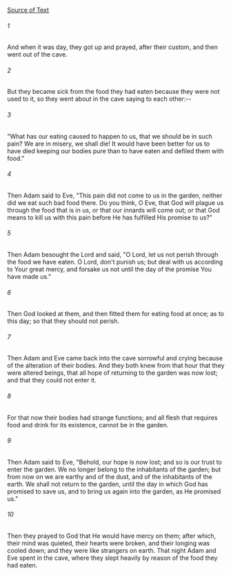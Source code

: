 [Source of Text](https://github.com/scrollmapper/bible_databases_deuterocanonical)

###### 1
And when it was day, they got up and prayed, after their custom, and
then went out of the cave.

###### 2
But they became sick from the food they had eaten because they were
not used to it, so they went about in the cave saying to each other:--

###### 3
"What has our eating caused to happen to us, that we should be in
such pain?  We are in misery, we shall die!  It would have been better
for us to have died keeping our bodies pure than to have eaten and
defiled them with food."

###### 4
Then Adam said to Eve, "This pain did not come to us in the garden,
neither did we eat such bad food there.  Do you think, O Eve, that God
will plague us through the food that is in us, or that our innards will
come out; or that God means to kill us with this pain before He has
fulfilled His promise to us?"

###### 5
Then Adam besought the Lord and said, "O Lord, let us not perish
through the food we have eaten.  O Lord, don't punish us; but deal with
us according to Your great mercy, and forsake us not until the day of
the promise You have made us."

###### 6
Then God looked at them, and then fitted them for eating food at
once; as to this day; so that they should not perish.

###### 7
Then Adam and Eve came back into the cave sorrowful and crying
because of the alteration of their bodies.  And they both knew from
that hour that they were altered beings, that all hope of returning to
the garden was now lost; and that they could not enter it.

###### 8
For that now their bodies had strange functions; and all flesh that
requires food and drink for its existence, cannot be in the garden.

###### 9
Then Adam said to Eve, "Behold, our hope is now lost; and so is our
trust to enter the garden.  We no longer belong to the inhabitants of
the garden; but from now on we are earthy and of the dust, and of the
inhabitants of the earth.  We shall not return to the garden, until the
day in which God has promised to save us, and to bring us again into
the garden, as He promised us."

###### 10
Then they prayed to God that He would have mercy on them; after
which, their mind was quieted, their hearts were broken, and their
longing was cooled down; and they were like strangers on earth.  That
night Adam and Eve spent in the cave, where they slept heavily by
reason of the food they had eaten.
